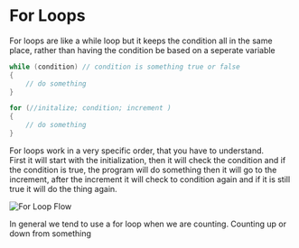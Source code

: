 
# For Loops 
For loops are like a while loop but it keeps the condition all in the same place, rather than having the condition be based on a seperate variable 
```java
while (condition) // condition is something true or false
{
    // do something
}

for (//initalize; condition; increment )
{
    // do something
}
```
For loops work in a very specific order, that you have to understand. <br>
First it will start with the initialization, then it will check the condition and if the condition is true, the program will do something then it will go to the increment, after the increment it will check to condition again and if it is still true it will do the thing again. 

![For Loop Flow](https://media.geeksforgeeks.org/wp-content/uploads/20230329132110/Java-For-loop-with-Examples-1-768.png)

In general we tend to use a for loop when we are counting. Counting up or down from something


